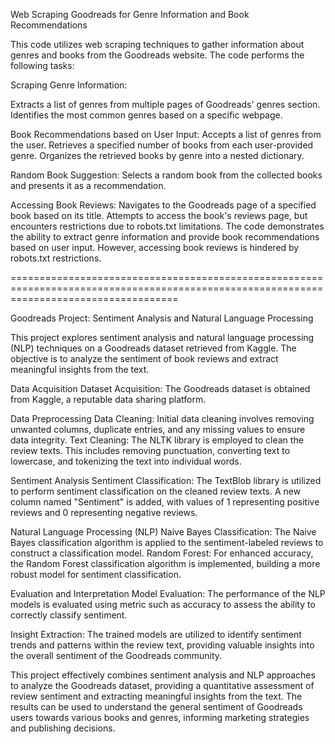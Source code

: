 Web Scraping Goodreads for Genre Information and Book Recommendations

This code utilizes web scraping techniques to gather information about genres and books from the Goodreads website. The code performs the following tasks:

Scraping Genre Information:

Extracts a list of genres from multiple pages of Goodreads' genres section.
Identifies the most common genres based on a specific webpage.

Book Recommendations based on User Input:
Accepts a list of genres from the user.
Retrieves a specified number of books from each user-provided genre.
Organizes the retrieved books by genre into a nested dictionary.

Random Book Suggestion:
Selects a random book from the collected books and presents it as a recommendation.

Accessing Book Reviews:
Navigates to the Goodreads page of a specified book based on its title.
Attempts to access the book's reviews page, but encounters restrictions due to robots.txt limitations.
The code demonstrates the ability to extract genre information and provide book recommendations based on user input. However, accessing book reviews is hindered by robots.txt restrictions.



=========================================================================================================================================



Goodreads Project: Sentiment Analysis and Natural Language Processing

This project explores sentiment analysis and natural language processing (NLP) techniques on a Goodreads dataset retrieved from Kaggle. The objective is to analyze the sentiment of book reviews and extract meaningful insights from the text.

Data Acquisition
Dataset Acquisition: The Goodreads dataset is obtained from Kaggle, a reputable data sharing platform.

Data Preprocessing
Data Cleaning: Initial data cleaning involves removing unwanted columns, duplicate entries, and any missing values to ensure data integrity.
Text Cleaning: The NLTK library is employed to clean the review texts. This includes removing punctuation, converting text to lowercase, and tokenizing the text into individual words.

Sentiment Analysis
Sentiment Classification: The TextBlob library is utilized to perform sentiment classification on the cleaned review texts. A new column named "Sentiment" is added, with values of 1 representing positive reviews and 0 representing negative reviews.

Natural Language Processing (NLP)
Naive Bayes Classification: The Naive Bayes classification algorithm is applied to the sentiment-labeled reviews to construct a classification model.
Random Forest: For enhanced accuracy, the Random Forest classification algorithm is implemented, building a more robust model for sentiment classification.

Evaluation and Interpretation
Model Evaluation: The performance of the NLP models is evaluated using metric such as accuracy to assess the ability to correctly classify sentiment.

Insight Extraction: The trained models are utilized to identify sentiment trends and patterns within the review text, providing valuable insights into the overall sentiment of the Goodreads community.

This project effectively combines sentiment analysis and NLP approaches to analyze the Goodreads dataset, providing a quantitative assessment of review sentiment and extracting meaningful insights from the text. The results can be used to understand the general sentiment of Goodreads users towards various books and genres, informing marketing strategies and publishing decisions.



